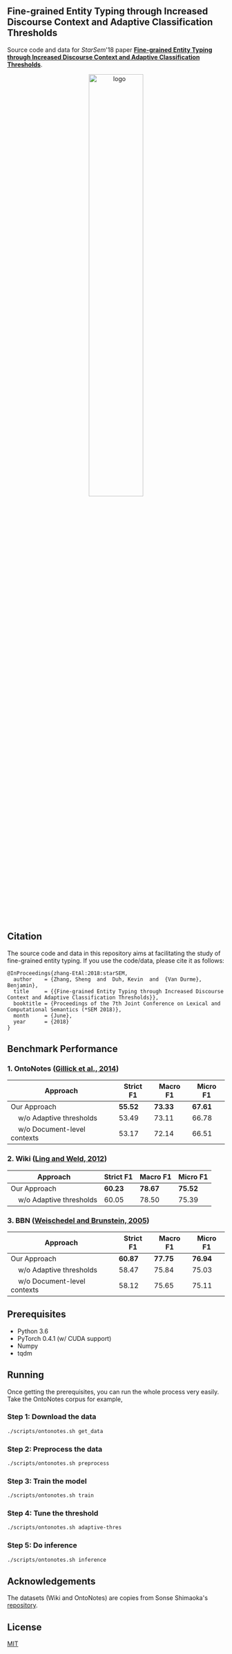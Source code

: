 ## Fine-grained Entity Typing through Increased Discourse Context and Adaptive Classification Thresholds

Source code and data for *StarSem*'18 paper **[Fine-grained Entity Typing through Increased Discourse Context and Adaptive Classification Thresholds](#)**. 

<p align="center">
<img src="figet.png" alt="logo" width="50%"/>
</p>

## Citation
The source code and data in this repository aims at facilitating the study of fine-grained entity typing. If you use the code/data, please cite it as follows:

```
@InProceedings{zhang-EtAl:2018:starSEM,
  author    = {Zhang, Sheng  and  Duh, Kevin  and  {Van Durme}, Benjamin},
  title     = {{Fine-grained Entity Typing through Increased Discourse Context and Adaptive Classification Thresholds}},
  booktitle = {Proceedings of the 7th Joint Conference on Lexical and Computational Semantics (*SEM 2018)},
  month     = {June},
  year      = {2018}
}
```


## Benchmark Performance
### 1. OntoNotes ([Gillick et al., 2014](https://arxiv.org/pdf/1412.1820.pdf)) 
Approach | Strict F1 | Macro F1 | Micro F1 
-------|-----------|--------|----
Our Approach | **55.52** | **73.33** | **67.61** 
&nbsp;&nbsp;&nbsp;&nbsp;w/o Adaptive thresholds | 53.49 | 73.11 | 66.78 
&nbsp;&nbsp;&nbsp;&nbsp;w/o Document-level contexts | 53.17 | 72.14 | 66.51 

### 2. Wiki ([Ling and Weld, 2012](http://xiaoling.github.io/pubs/ling-aaai12.pdf)) 
Approach | Strict F1 | Macro F1 | Micro F1 
-------|-----------|--------|----
Our Approach | **60.23** | **78.67** | **75.52** 
&nbsp;&nbsp;&nbsp;&nbsp;w/o Adaptive thresholds | 60.05 | 78.50 | 75.39 

### 3. BBN ([Weischedel and Brunstein, 2005](https://catalog.ldc.upenn.edu/ldc2005t33)) 
Approach | Strict F1 | Macro F1 | Micro F1 
-------|-----------|--------|----
Our Approach | **60.87** | **77.75** | **76.94** 
&nbsp;&nbsp;&nbsp;&nbsp;w/o Adaptive thresholds | 58.47 | 75.84 | 75.03 
&nbsp;&nbsp;&nbsp;&nbsp;w/o Document-level contexts | 58.12 | 75.65 | 75.11 


## Prerequisites

* Python 3.6
* PyTorch 0.4.1 (w/ CUDA support)
* Numpy
* tqdm



## Running
Once getting the prerequisites, you can run the whole process very easily. Take the OntoNotes corpus for example,

### Step 1: Download the data
```bash
./scripts/ontonotes.sh get_data
```

### Step 2: Preprocess the data
```bash
./scripts/ontonotes.sh preprocess
```

### Step 3: Train the model
```bash
./scripts/ontonotes.sh train
```
### Step 4: Tune the threshold
```bash
./scripts/ontonotes.sh adaptive-thres
```

### Step 5: Do inference
```bash
./scripts/ontonotes.sh inference
```

## Acknowledgements
The datasets (Wiki and OntoNotes) are copies from Sonse Shimaoka's [repository](https://github.com/shimaokasonse/NFGEC). 

## License

[MIT](LICENSE)
